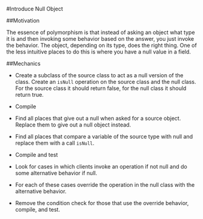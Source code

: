 #Introduce Null Object

##Motivation

The essence of polymorphism is that instead of asking an object what type it is and then invoking some behavior based on the answer, you just invoke the behavior. The object, depending on its type, does the right thing. One of the less intuitive places to do this is where you have a null value in a field.

##Mechanics

* Create a subclass of the source class to act as a null version of the class. Create an `isNull` operation on the source class and the null class. For the source class it should return false, for the null class it should return true.

* Compile

* Find all places that give out a null when asked for a source object. Replace them to give out a null object instead.

* Find all places that compare a variable of the source type with null and replace them with a call `isNull`.

* Compile and test

* Look for cases in which clients invoke an operation if not null and do some alternative behavior if null.

* For each of these cases override the operation in the null class with the alternative behavior.

* Remove the condition check for those that use the override behavior, compile, and test.

